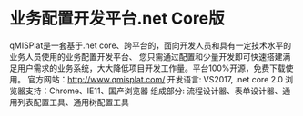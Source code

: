# 业务配置开发平台.net Core版
qMISPlat是一套基于.net core、跨平台的，面向开发人员和具有一定技术水平的业务人员使用的业务配置开发平台、 您只需通过配置和少量开发即可快速搭建满足用户需求的业务系统，大大降低项目开发工作量。平台100%开源，免费下载使用。
官方网站：http://www.qmisplat.com/
开发语言: VS2017, .net core 2.0 
浏览器支持：Chrome、IE11、国产浏览器
组成部分: 流程设计器、表单设计器、通用列表配置工具、通用树配置工具